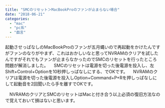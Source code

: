 ```yaml
---
title: "SMCのリセット＞MacBookProのファンが止まらない場合"
date: "2018-06-21"
categories: 
  - "mac"
  - "pc系"
  - "戯言"
---
```


起動させっぱなしのMacBookProのファンが五月蝿いので再起動をかけたんですがファンのなりがやまず、これはおかしいなと思ってNVRAMのクリアを試したんですがそれでもファンが止まらなかったのでSMCのリセットを行ったところ問題が解消しました。 　SMCのリセットは電源を切った後電源を投入し、左Shift+Control+Optionを10秒押しっぱなしにする、でOKです。 　NVRAMのクリアは電源を切った後電源を投入しOption+Command+P+Rを押しっぱなしにして起動音を2回聞いたら手を離すでOKです。

　NVRAMのクリアとSMCのリセットはMacと付き合う以上必須の復旧方法なので覚えておいて損はないと思います。
